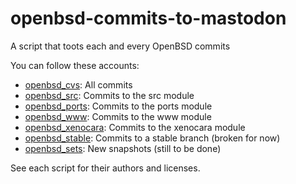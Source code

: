 # openbsd-commits-to-mastodon

A script that toots each and every OpenBSD commits

You can follow these accounts:
 * [openbsd_cvs](https://botsin.space/@openbsd_cvs): All commits
 * [openbsd_src](https://botsin.space/@openbsd_src): Commits to the src module
 * [openbsd_ports](https://botsin.space/@openbsd_ports): Commits to the ports module
 * [openbsd_www](https://botsin.space/@openbsd_www): Commits to the www module
 * [openbsd_xenocara](https://botsin.space/@openbsd_xenocara): Commits to the xenocara module
 * [openbsd_stable](https://botsin.space/@openbsd_stable): Commits to a stable branch (broken for now)
 * [openbsd_sets](https://botsin.space/@openbsd_sets): New snapshots (still to be done)

See each script for their authors and licenses.
